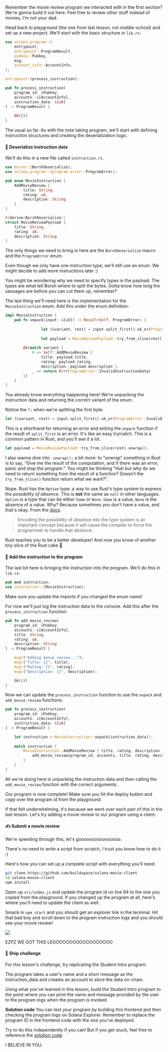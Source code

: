 Remember the movie review program we interacted with in the first section? We're gonna build it out here. Feel free to review *other* stuff instead of movies, I'm not your dad. 

Head back to playground (the one from last lesson, not middle-school) and set up a new project. We'll start with the basic structure in `lib.rs`:

```rs
use solana_program::{
    entrypoint,
    entrypoint::ProgramResult,
    pubkey::Pubkey,
    msg,
    account_info::AccountInfo,
};

entrypoint!(process_instruction);

pub fn process_instruction(
    program_id: &Pubkey,
    accounts: &[AccountInfo],
    instruction_data: &[u8]
) -> ProgramResult {
    
    Ok(())
}
```

The usual so far. As with the note taking program, we'll start with defining instruction structures and creating the deserialization logic. 

#### 🔪 Deserialize instruction data
We'll do this in a new file called `instruction.rs`.
```rs
use borsh::{BorshDeserialize};
use solana_program::{program_error::ProgramError};

pub enum MovieInstruction {
    AddMovieReview {
        title: String,
        rating: u8,
        description: String
    }
}

#[derive(BorshDeserialize)]
struct MovieReviewPayload {
    title: String,
    rating: u8,
    description: String
}
```
The only things we need to bring in here are the `BorshDeserialize` macro and the `ProgramError` enum.

Even though we only have one instruction type, we'll still use an enum. We might decide to add more instructions later :)

You might be wondering why we need to specify types in the payload. The types are what tell Borsh where to split the bytes. Gotta know how long the sausages are before you can cut them up, remember?

The last thing we'll need here is the implementation for the `MovieInstruction` enum. Add this under the enum definition:

```rs
impl MovieInstruction {
    pub fn unpack(input: &[u8]) -> Result<Self, ProgramError> {
        
				let (&variant, rest) = input.split_first().ok_or(ProgramError::InvalidInstructionData)?;
        
				let payload = MovieReviewPayload::try_from_slice(rest).unwrap();
        
        Ok(match variant {
            0 => Self::AddMovieReview {
                title: payload.title,
                rating: payload.rating,
                description: payload.description },
            _ => return Err(ProgramError::InvalidInstructionData)
        })
    }
}
```

You already know everything happening here! We're unpacking the instruction data and returning the correct variant of the enum.

Notice the `?;` when we're splitting the first byte.
```rs
let (&variant, rest) = input.split_first().ok_or(ProgramError::InvalidInstructionData)?;
```
This is a shorthand for returning an error and exiting the `unpack` function if the result of `split_first` is an error. It's like an easy try/catch. This is a common pattern in Rust, and you'll see it a lot.

```rs
let payload = MovieReviewPayload::try_from_slice(rest).unwrap();
```

I also wanna dive into `.unwrap();` a bit more: to “unwrap” something in Rust is to say, “Give me the result of the computation, and if there was an error, panic and stop the program.”. You might be thinking "Huh but why do we need to return something from the result of a function? Doesn't the `try_from_slice()` function return what we want?".

Nope. Rust has the `Option` type: a way to use Rust's type system to express the *possibility of absence*. This is **not** the same as `null` in other languages. `Option` is a type that can be either `Some` or `None`. `Some` is a value, `None` is the absence of a value. Why? Because sometimes you don't have a value, and that's okay. From the [docs](https://web.mit.edu/rust-lang_v1.25/arch/amd64_ubuntu1404/share/doc/rust/html/book/first-edition/error-handling.html#unwrapping-explained):
> Encoding the possibility of absence into the type system is an important concept because it will cause the compiler to force the programmer to handle that absence.

Rust teaches you to be a better developer! And now you know of another tiny slice of the Rust cake 🍰

#### 👀 Add the instruction to the program
The last bit here is bringing the instruction into the program. We'll do this in `lib.rs`:

```rs
pub mod instruction;
use instruction::{MovieInstruction};
```

Make sure you update the imports if you changed the enum name! 

For now we'll just log the instruction data to the console. Add this after the `process_instruction` function:

```rs
pub fn add_movie_review(
    program_id: &Pubkey,
    accounts: &[AccountInfo],
    title: String,
    rating: u8,
    description: String
) -> ProgramResult {

    msg!("Adding movie review...");
    msg!("Title: {}", title);
    msg!("Rating: {}", rating);
    msg!("Description: {}", description);

    Ok(())
}
```

Now we can update the `process_instruction` function to use the `unpack` and `add_movie_review` functions:

```rs
pub fn process_instruction(
    program_id: &Pubkey,
    accounts: &[AccountInfo],
    instruction_data: &[u8]
) -> ProgramResult {

    let instruction = MovieInstruction::unpack(instruction_data)?;
   
    match instruction {
        MovieInstruction::AddMovieReview { title, rating, description } => {         
            add_movie_review(program_id, accounts, title, rating, description)
        }
    }
}
```
All we're doing here is unpacking the instruction data and then calling the `add_movie_review` function with the correct arguments.

Our program is now complete! Make sure you hit the deploy button and copy over the program id from the playground.

If that felt underwhelming, it's because we went over each part of this in the last lesson. Let's try adding a movie review to our program using a client.

#### ✍ Submit a movie review
We're speeding through this, let's goooooooooooooooo.

There's no need to write a script from scratch, I trust you know how to do it :)

Here's how you can set up a complete script with everything you'll need:
```bash
git clone https://github.com/buildspace/solana-movie-client
cd solana-movie-client
npm install
```

Open up `src/index.js` and update the program id on line 94 to the one you copied from the playground. If you changed up the program at all, here's where you'll need to update the client as well. 

Smack in `npm start` and you should get an explorer link in the terminal. Hit that bad boy and scroll down to the program instruction logs and you should see your movie review!

![](https://hackmd.io/_uploads/BkxCm27Ej.png)

EZPZ WE GOT THIS LEGOOOOOOOOOOOOOOOOO

#### 🚢 Ship challenge
For this lesson's challenge, try replicating the Student Intro program.

The program takes a user's name and a short message as the instruction_data and creates an account to store the data on-chain.

Using what you've learned in this lesson, build the Student Intro program to the point where you can print the name and message provided by the user to the program logs when the program is invoked.

**Solution code**
You can test your program by building this frontend and then checking the program logs on Solana Explorer. Remember to replace the program ID in the frontend code with the one you've deployed.

Try to do this independently if you can! But if you get stuck, feel free to reference the [solution code](https://beta.solpg.io/62b0ce53f6273245aca4f5b0).

I BELIEVE IN YOU.